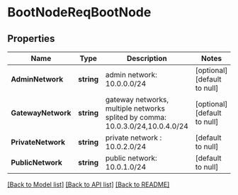# BootNodeReqBootNode

## Properties
Name | Type | Description | Notes
------------ | ------------- | ------------- | -------------
**AdminNetwork** | **string** | admin network: 10.0.0.0/24 | [optional] [default to null]
**GatewayNetwork** | **string** | gateway networks, multiple networks splited by comma: 10.0.3.0/24,10.0.4.0/24 | [optional] [default to null]
**PrivateNetwork** | **string** | private network : 10.0.2.0/24 | [default to null]
**PublicNetwork** | **string** | public network: 10.0.1.0/24 | [default to null]

[[Back to Model list]](../README.md#documentation-for-models) [[Back to API list]](../README.md#documentation-for-api-endpoints) [[Back to README]](../README.md)


